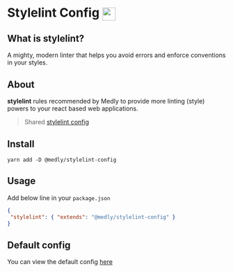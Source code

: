 # Stylelint Config <img style="vertical-align: middle" height="30" src="https://cdn.freebiesupply.com/logos/large/2x/stylelint-logo-png-transparent.png">

## What is stylelint?

A mighty, modern linter that helps you avoid errors and enforce conventions in your styles.

## About

**stylelint** rules recommended by Medly to provide more linting (style) powers to your react based web applications.

> Shared [stylelint config](https://stylelint.io/user-guide/configure/)

## Install

```shell
yarn add -D @medly/stylelint-config
```

## Usage

Add below line in your `package.json`

```json
{
 "stylelint": { "extends": "@medly/stylelint-config" }
}
```

## Default config

You can view the default config [here](index.json)